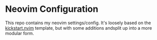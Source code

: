 # Neovim Configuration

This repo contains my neovim settings/config. It's loosely based on the [kickstart.nvim](https://github.com/nvim-lua/kickstart.nvim/tree/master) template, but with some additions andsplit up into a more modular form.

